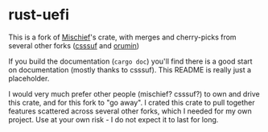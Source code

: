 # rust-uefi

This is a fork of [Mischief](https://github.com/mischief/rust-uefi)'s crate,
with merges and cherry-picks from several other forks
([csssuf](https://github.com/csssuf/rust-uefi) and [orumin](https://github.com/orumin/rust-uefi))

If you build the documentation (`cargo doc`) you'll find there is a good start on
documentation (mostly thanks to csssuf).  This README is really just a placeholder.

I would very much prefer other people (mischief? csssuf?) to own and drive this crate, and
for this fork to "go away".  I crated this crate to pull together features scattered across
several other forks, which I needed for my own project.  Use at your own risk - I do not
expect it to last for long.
